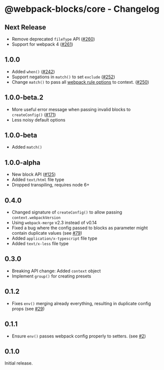 # @webpack-blocks/core - Changelog

## Next Release

- Remove deprecated `fileType` API ([#260](https://github.com/andywer/webpack-blocks/issues/260))
- Support for webpack 4 ([#261](https://github.com/andywer/webpack-blocks/pull/261))

## 1.0.0

- Added `when()` ([#242](https://github.com/andywer/webpack-blocks/issues/242))
- Support negations in `match()` to set `exclude`
  ([#252](https://github.com/andywer/webpack-blocks/issues/252))
- Change `match()` to pass all [webpack rule options](https://webpack.js.org/configuration/module/)
  to context. ([#250](https://github.com/andywer/webpack-blocks/pull/250))

## 1.0.0-beta.2

- More useful error message when passing invalid blocks to `createConfig()`
  ([#171](https://github.com/andywer/webpack-blocks/issues/171))
- Less noisy default options

## 1.0.0-beta

- Added `match()`

## 1.0.0-alpha

- New block API ([#125](https://github.com/andywer/webpack-blocks/issues/125))
- Added `text/html` file type
- Dropped transpiling, requires node 6+

## 0.4.0

- Changed signature of `createConfig()` to allow passing `context.webpackVersion`
- Using `webpack-merge` v2.3 instead of v0.14
- Fixed a bug where the config passed to blocks as parameter might contain duplicate values (see
  [#79](https://github.com/andywer/webpack-blocks/pull/79))
- Added `application/x-typescript` file type
- Added `text/x-less` file type

## 0.3.0

- Breaking API change: Added `context` object
- Implement `group()` for creating presets

## 0.1.2

- Fixes `env()` merging already everything, resulting in duplicate config props (see
  [#29](https://github.com/andywer/webpack-blocks/issues/29))

## 0.1.1

- Ensure `env()` passes webpack config properly to setters. (see
  [#2](https://github.com/andywer/webpack-blocks/issues/2))

## 0.1.0

Initial release.
